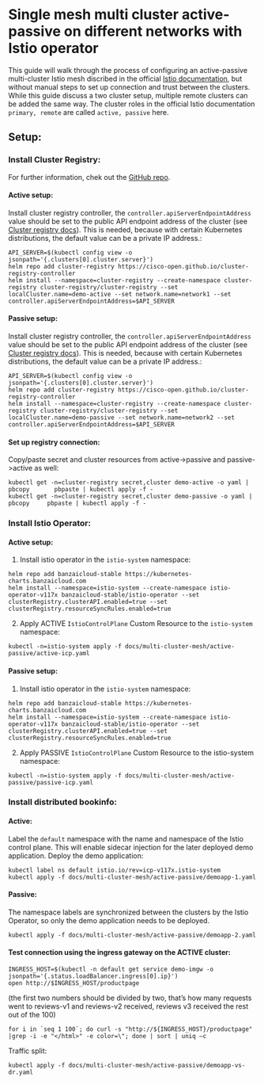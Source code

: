 # Single mesh multi cluster active-passive on different networks with Istio operator
This guide will walk through the process of configuring an active-passive multi-cluster Istio mesh discribed in the official [Istio documentation](https://istio.io/latest/docs/setup/install/multicluster/primary-remote_multi-network/), but without manual steps to set up connection and trust between the clusters. While this guide discuss a two cluster setup, multiple remote clusters can be added the same way. The cluster roles in the official Istio documentation `primary, remote` are called `active, passive` here.
## Setup:

### Install Cluster Registry:
For further information, chek out the [GitHub repo](https://github.com/cisco-open/cluster-registry-controller#quickstart).
#### Active setup:
Install cluster registry controller, the `controller.apiServerEndpointAddress` value should be set to the public API endpoint address of the cluster (see [Cluster registry docs](https://github.com/cisco-open/cluster-registry-controller/tree/master/deploy/charts/cluster-registry#installing-the-chart)). This is needed, because with certain Kubernetes distributions, the default value can be a private IP address.:
```
API_SERVER=$(kubectl config view -o jsonpath='{.clusters[0].cluster.server}')
helm repo add cluster-registry https://cisco-open.github.io/cluster-registry-controller
helm install --namespace=cluster-registry --create-namespace cluster-registry cluster-registry/cluster-registry --set localCluster.name=demo-active --set network.name=network1 --set controller.apiServerEndpointAddress=$API_SERVER
```
#### Passive setup:
Install cluster registry controller, the `controller.apiServerEndpointAddress` value should be set to the public API endpoint address of the cluster (see [Cluster registry docs](https://github.com/cisco-open/cluster-registry-controller/tree/master/deploy/charts/cluster-registry#installing-the-chart)). This is needed, because with certain Kubernetes distributions, the default value can be a private IP address.:
```
API_SERVER=$(kubectl config view -o jsonpath='{.clusters[0].cluster.server}')
helm repo add cluster-registry https://cisco-open.github.io/cluster-registry-controller
helm install --namespace=cluster-registry --create-namespace cluster-registry cluster-registry/cluster-registry --set localCluster.name=demo-passive --set network.name=network2 --set controller.apiServerEndpointAddress=$API_SERVER
```
#### Set up registry connection:
Copy/paste secret and cluster resources from active->passive and passive->active as well:
```
kubectl get -n=cluster-registry secret,cluster demo-active -o yaml | pbcopy       pbpaste | kubectl apply -f -
kubectl get -n=cluster-registry secret,cluster demo-passive -o yaml | pbcopy     pbpaste | kubectl apply -f -
```
### Install Istio Operator:
#### Active setup:
1. Install istio operator in the `istio-system` namespace:
```
helm repo add banzaicloud-stable https://kubernetes-charts.banzaicloud.com
helm install --namespace=istio-system --create-namespace istio-operator-v117x banzaicloud-stable/istio-operator --set clusterRegistry.clusterAPI.enabled=true --set clusterRegistry.resourceSyncRules.enabled=true
```
2. Apply ACTIVE `IstioControlPlane` Custom Resource to the `istio-system` namespace:
```
kubectl -n=istio-system apply -f docs/multi-cluster-mesh/active-passive/active-icp.yaml
```
#### Passive setup:
1. Install istio operator in the `istio-system` namespace:
```
helm repo add banzaicloud-stable https://kubernetes-charts.banzaicloud.com
helm install --namespace=istio-system --create-namespace istio-operator-v117x banzaicloud-stable/istio-operator --set clusterRegistry.clusterAPI.enabled=true --set clusterRegistry.resourceSyncRules.enabled=true
```
2. Apply PASSIVE `IstioControlPlane` Custom Resource to the istio-system namespace:
```
kubectl -n=istio-system apply -f docs/multi-cluster-mesh/active-passive/passive-icp.yaml
```

### Install distributed bookinfo:
#### Active:
Label the `default` namespace with the name and namespace of the Istio control plane. This will enable sidecar injection for the later deployed demo application. Deploy the demo application:
```
kubectl label ns default istio.io/rev=icp-v117x.istio-system
kubectl apply -f docs/multi-cluster-mesh/active-passive/demoapp-1.yaml
```
#### Passive:
The namespace labels are synchronized between the clusters by the Istio Operator, so only the demo application needs to be deployed.
```
kubectl apply -f docs/multi-cluster-mesh/active-passive/demoapp-2.yaml
```

#### Test connection using the ingress gateway on the ACTIVE cluster:
```
INGRESS_HOST=$(kubectl -n default get service demo-imgw -o jsonpath='{.status.loadBalancer.ingress[0].ip}')
open http://$INGRESS_HOST/productpage
```
(the first two numbers should be divided by two, that’s how many requests went to reviews-v1 and reviews-v2 received, reviews v3 received the rest out of the 100)
```
for i in `seq 1 100`; do curl -s "http://${INGRESS_HOST}/productpage" |grep -i -e "</html>" -e color=\"; done | sort | uniq –c
```

Traffic split:
```
kubectl apply -f docs/multi-cluster-mesh/active-passive/demoapp-vs-dr.yaml
```
